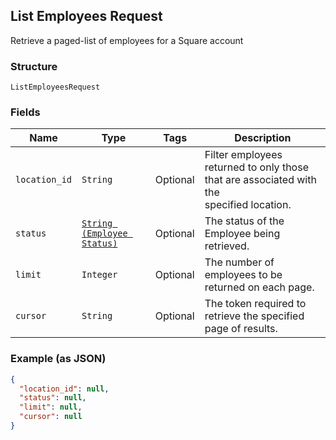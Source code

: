 ## List Employees Request

Retrieve a paged-list of employees for a Square account

### Structure

`ListEmployeesRequest`

### Fields

| Name | Type | Tags | Description |
|  --- | --- | --- | --- |
| `location_id` | `String` | Optional | Filter employees returned to only those that are associated with the<br>specified location. |
| `status` | [`String (Employee Status)`](/doc/models/employee-status.md) | Optional | The status of the Employee being retrieved. |
| `limit` | `Integer` | Optional | The number of employees to be returned on each page. |
| `cursor` | `String` | Optional | The token required to retrieve the specified page of results. |

### Example (as JSON)

```json
{
  "location_id": null,
  "status": null,
  "limit": null,
  "cursor": null
}
```

